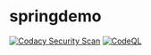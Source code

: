 # springdemo

[![Codacy Security Scan](https://github.com/Pratik151/springdemo/actions/workflows/codacy.yml/badge.svg)](https://github.com/Pratik151/springdemo/actions/workflows/codacy.yml)
[![CodeQL](https://github.com/Pratik151/springdemo/actions/workflows/codeql.yml/badge.svg)](https://github.com/Pratik151/springdemo/actions/workflows/codeql.yml)
